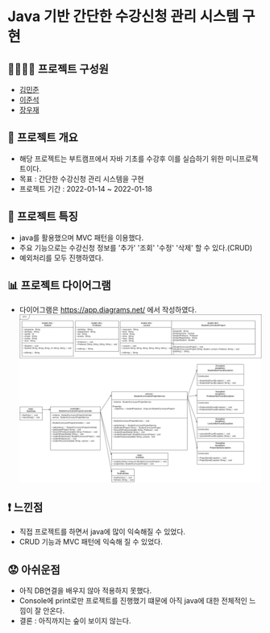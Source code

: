 # Java 기반 간단한 수강신청 관리 시스템 구현

## 👨‍👨‍👦‍👦 프로젝트 구성원
- [김민준](https://github.com/mjkim8764)
- [이준석](https://github.com/JSL107)
- [장우재](https://github.com/WoojaeJang)

## 📑 프로젝트 개요
- 해당 프로젝트는 부트캠프에서 자바 기초를 수강후 이를 실습하기 위한 미니프로젝트이다.
- 목표 : 간단한 수강신청 관리 시스템을 구현
- 프로젝트 기간 : 2022-01-14 ~ 2022-01-18

## 🌟 프로젝트 특징
- java를 활용했으며 MVC 패턴을 이용했다.
- 주요 기능으로는 수강신청 정보를 '추가' '조회' '수정' '삭제' 할 수 있다.(CRUD)
- 예외처리를 모두 진행하였다.

## 📊 프로젝트 다이어그램
- 다이어그램은 https://app.diagrams.net/ 에서 작성하였다.
![diagram](./README_images/01_diagram.png)

## ❗ 느낀점
- 직접 프로젝트를 하면서 java에 많이 익숙해질 수 있었다.
- CRUD 기능과 MVC 패턴에 익숙해 질 수 있었다.

## 😟 아쉬운점
- 아직 DB연결을 배우지 않아 적용하지 못했다.
- Console에 print로만 프로젝트를 진행했기 떄문에 아직 java에 대한 전체적인 느낌이 잘 안온다.
- 결론 : 아직까지는 숲이 보이지 않는다.
 
